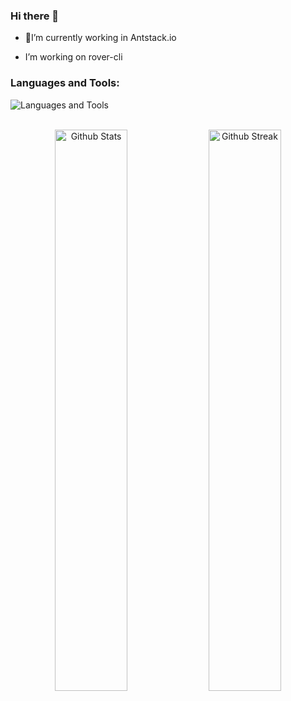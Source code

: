 ### Hi there 👋



- 🔭I’m currently working in Antstack.io 

-  I’m working on rover-cli

### Languages and Tools:

![Languages and Tools](https://skillicons.dev/icons?i=js,ts,py,git,github,vscode,nodejs,java,go)
<br>
<br>


<p align="center">
    <a href="https://github.com/lutfilahdzaky"><img width="48%" alt="Github Stats" src="https://github-readme-stats.vercel.app/api?username=DheerajGBhatt&theme=dark&show_icons=true&hide_border=true"></a>
    <a href="https://github.com/lutfilahdzaky"><img width="48%" alt="Github Streak" src="https://github-readme-streak-stats.herokuapp.com?user=DheerajGBhatt&theme=dark&hide_border=true"></a>
</p>

